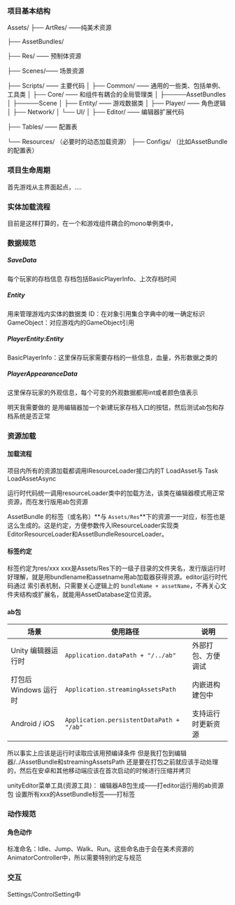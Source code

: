 ### 项目基本结构

Assets/
├── ArtRes/ ——纯美术资源

├── AssetBundles/ 

├── Res/ —— 预制体资源

├── Scenes/—— 场景资源

├── Scripts/ —— 主要代码
│   ├── Common/ —— 通用的一些类、包括单例、工具类
│   ├── Core/ —— 和组件有耦合的全局管理类
│   ├─────AssetBundles
│   ├─────Scene
│   ├── Entity/ —— 游戏数据类
│   ├── Player/ —— 角色逻辑
│   ├── Network/
│   └── UI/
│
├── Editor/ —— 编辑器扩展代码

├── Tables/ —— 配置表

└── Resources/         （必要时的动态加载资源）
    ├── Configs/      （比如AssetBundle的配置表）



### 项目生命周期

首先游戏从主界面起点，....



### 实体加载流程

目前是这样打算的，在一个和游戏组件耦合的mono单例类中，



### 数据规范

##### SaveData

每个玩家的存档信息
存档包括BasicPlayerInfo、上次存档时间

##### Entity

用来管理游戏内实体的数据类
ID：在对象引用集合字典中的唯一确定标识
GameObject：对应游戏内的GameObject引用

##### PlayerEntity:Entity

BasicPlayerInfo：这里保存玩家需要存档的一些信息，血量，外形数据之类的



##### PlayerAppearanceData

这里保存玩家的外观信息，每个可变的外观数据都用int或者颜色值表示

明天我需要做的 是用编辑器加一个新建玩家存档入口的按钮，然后测试ab包和存档系统是否正常



### 资源加载

#### 加载流程

项目内所有的资源加载都调用IResourceLoader接口内的T LoadAsset<T>与 Task<T> LoadAssetAsync<T>

运行时代码统一调用resourceLoader类中的加载方法，该类在编辑器模式用正常资源，而在发行版用ab包资源

AssetBundle 的标签（或名称）**与 `Assets/Res`**下的资源一一对应，标签也是这么生成的。这是约定，方便参数传入IResourceLoader实现类EditorResourceLoader和AssetBundleResourceLoader。

#### 标签约定

标签约定为res/xxx xxx是Assets/Res下的一级子目录的文件夹名，发行版运行时好理解，就是用bundlename和assetname用ab加载器获得资源。editor运行时代码通过 索引表机制，只需要关心逻辑上的 `bundleName + assetName`，不再关心文件夹结构或扩展名，就能用AssetDatabase定位资源。

#### ab包

| 场景                  | 使用路径                                 | 说明               |
| --------------------- | ---------------------------------------- | ------------------ |
| Unity 编辑器运行时    | `Application.dataPath + "/../ab"`        | 外部打包、方便调试 |
| 打包后 Windows 运行时 | `Application.streamingAssetsPath`        | 内嵌进构建包中     |
| Android / iOS         | `Application.persistentDataPath + "/ab"` | 支持运行时更新资源 |

所以事实上应该是运行时读取应该用预编译条件 但是我打包到编辑器/../AssetBundle和streamingAssetsPath 还是要在打包之前就应该手动处理的，然后在安卓和其他移动端应该在首次启动的时候进行压缩并拷贝



unityEditor菜单工具(资源工具)：
编辑器AB包生成——打editor运行用的ab资源包
设置所有xxx的AssetBundle标签——打标签



### 动作规范

#### 角色动作

标准命名：Idle、Jump、Walk、Run。这些命名由于会在美术资源的AnimatorController中，所以需要特别约定与规范



### 交互

Settings/ControlSetting中